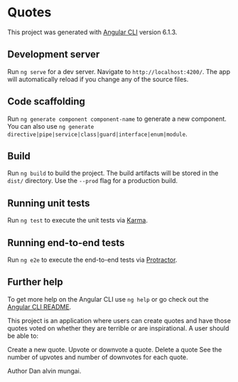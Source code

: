 # Quotes

This project was generated with [Angular CLI](https://github.com/angular/angular-cli) version 6.1.3.

## Development server

Run `ng serve` for a dev server. Navigate to `http://localhost:4200/`. The app will automatically reload if you change any of the source files.

## Code scaffolding

Run `ng generate component component-name` to generate a new component. You can also use `ng generate directive|pipe|service|class|guard|interface|enum|module`.

## Build

Run `ng build` to build the project. The build artifacts will be stored in the `dist/` directory. Use the `--prod` flag for a production build.

## Running unit tests

Run `ng test` to execute the unit tests via [Karma](https://karma-runner.github.io).

## Running end-to-end tests

Run `ng e2e` to execute the end-to-end tests via [Protractor](http://www.protractortest.org/).

## Further help

To get more help on the Angular CLI use `ng help` or go check out the [Angular CLI README](https://github.com/angular/angular-cli/blob/master/README.md).

This  project is an application where users can create quotes and have those quotes voted on whether they are terrible or are inspirational. 
A user should be able to:

Create a new quote.
Upvote or downvote a quote.
Delete a quote
See the number of upvotes and number of downvotes for each quote.

Author Dan alvin mungai.